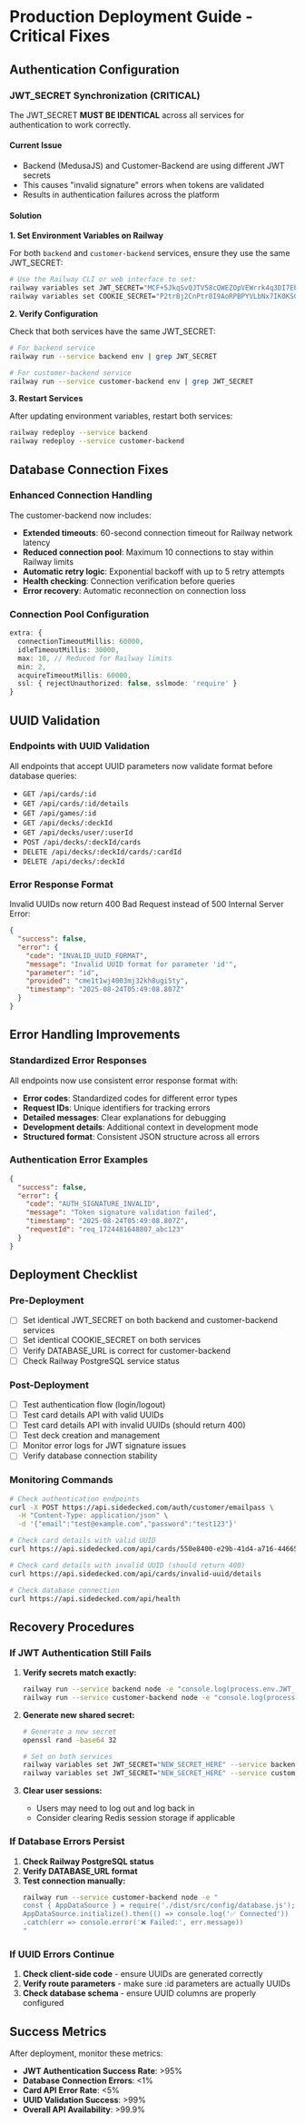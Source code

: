 # Production Deployment Guide - Critical Fixes

## Authentication Configuration

### JWT_SECRET Synchronization (CRITICAL)

The JWT_SECRET **MUST BE IDENTICAL** across all services for authentication to work correctly.

#### Current Issue
- Backend (MedusaJS) and Customer-Backend are using different JWT secrets
- This causes "invalid signature" errors when tokens are validated
- Results in authentication failures across the platform

#### Solution

**1. Set Environment Variables on Railway**

For both `backend` and `customer-backend` services, ensure they use the same JWT_SECRET:

```bash
# Use the Railway CLI or web interface to set:
railway variables set JWT_SECRET="MCF+5JkqSvQJTV58cQWEZOpVEWrrk4q3DI7EbxGf+Wk="
railway variables set COOKIE_SECRET="P2trBj2CnPtr0I9AoRPBPYVLbNx7IK0KSGE16tCr5mk="
```

**2. Verify Configuration**

Check that both services have the same JWT_SECRET:

```bash
# For backend service
railway run --service backend env | grep JWT_SECRET

# For customer-backend service  
railway run --service customer-backend env | grep JWT_SECRET
```

**3. Restart Services**

After updating environment variables, restart both services:

```bash
railway redeploy --service backend
railway redeploy --service customer-backend
```

## Database Connection Fixes

### Enhanced Connection Handling

The customer-backend now includes:

- **Extended timeouts**: 60-second connection timeout for Railway network latency
- **Reduced connection pool**: Maximum 10 connections to stay within Railway limits  
- **Automatic retry logic**: Exponential backoff with up to 5 retry attempts
- **Health checking**: Connection verification before queries
- **Error recovery**: Automatic reconnection on connection loss

### Connection Pool Configuration

```typescript
extra: {
  connectionTimeoutMillis: 60000,
  idleTimeoutMillis: 30000,
  max: 10, // Reduced for Railway limits
  min: 2,
  acquireTimeoutMillis: 60000,
  ssl: { rejectUnauthorized: false, sslmode: 'require' }
}
```

## UUID Validation

### Endpoints with UUID Validation

All endpoints that accept UUID parameters now validate format before database queries:

- `GET /api/cards/:id`
- `GET /api/cards/:id/details`  
- `GET /api/games/:id`
- `GET /api/decks/:deckId`
- `GET /api/decks/user/:userId`
- `POST /api/decks/:deckId/cards`
- `DELETE /api/decks/:deckId/cards/:cardId`
- `DELETE /api/decks/:deckId`

### Error Response Format

Invalid UUIDs now return 400 Bad Request instead of 500 Internal Server Error:

```json
{
  "success": false,
  "error": {
    "code": "INVALID_UUID_FORMAT",
    "message": "Invalid UUID format for parameter 'id'",
    "parameter": "id",
    "provided": "cme1t1wj4003mj32kh8ugi5ty",
    "timestamp": "2025-08-24T05:49:08.807Z"
  }
}
```

## Error Handling Improvements

### Standardized Error Responses

All endpoints now use consistent error response format with:

- **Error codes**: Standardized codes for different error types
- **Request IDs**: Unique identifiers for tracking errors
- **Detailed messages**: Clear explanations for debugging
- **Development details**: Additional context in development mode
- **Structured format**: Consistent JSON structure across all errors

### Authentication Error Examples

```json
{
  "success": false,
  "error": {
    "code": "AUTH_SIGNATURE_INVALID", 
    "message": "Token signature validation failed",
    "timestamp": "2025-08-24T05:49:08.807Z",
    "requestId": "req_1724481648807_abc123"
  }
}
```

## Deployment Checklist

### Pre-Deployment

- [ ] Set identical JWT_SECRET on both backend and customer-backend services
- [ ] Set identical COOKIE_SECRET on both services  
- [ ] Verify DATABASE_URL is correct for customer-backend
- [ ] Check Railway PostgreSQL service status

### Post-Deployment

- [ ] Test authentication flow (login/logout)
- [ ] Test card details API with valid UUIDs
- [ ] Test card details API with invalid UUIDs (should return 400)
- [ ] Test deck creation and management
- [ ] Monitor error logs for JWT signature issues
- [ ] Verify database connection stability

### Monitoring Commands

```bash
# Check authentication endpoints
curl -X POST https://api.sidedecked.com/auth/customer/emailpass \
  -H "Content-Type: application/json" \
  -d '{"email":"test@example.com","password":"test123"}'

# Check card details with valid UUID
curl https://api.sidedecked.com/api/cards/550e8400-e29b-41d4-a716-446655440000/details

# Check card details with invalid UUID (should return 400)
curl https://api.sidedecked.com/api/cards/invalid-uuid/details

# Check database connection
curl https://api.sidedecked.com/api/health
```

## Recovery Procedures

### If JWT Authentication Still Fails

1. **Verify secrets match exactly:**
   ```bash
   railway run --service backend node -e "console.log(process.env.JWT_SECRET)"
   railway run --service customer-backend node -e "console.log(process.env.JWT_SECRET)"
   ```

2. **Generate new shared secret:**
   ```bash
   # Generate a new secret
   openssl rand -base64 32
   
   # Set on both services
   railway variables set JWT_SECRET="NEW_SECRET_HERE" --service backend
   railway variables set JWT_SECRET="NEW_SECRET_HERE" --service customer-backend
   ```

3. **Clear user sessions:**
   - Users may need to log out and log back in
   - Consider clearing Redis session storage if applicable

### If Database Errors Persist

1. **Check Railway PostgreSQL status**
2. **Verify DATABASE_URL format**
3. **Test connection manually:**
   ```bash
   railway run --service customer-backend node -e "
   const { AppDataSource } = require('./dist/src/config/database.js');
   AppDataSource.initialize().then(() => console.log('✅ Connected'))
   .catch(err => console.error('❌ Failed:', err.message))
   "
   ```

### If UUID Errors Continue

1. **Check client-side code** - ensure UUIDs are generated correctly
2. **Verify route parameters** - make sure :id parameters are actually UUIDs
3. **Check database schema** - ensure UUID columns are properly configured

## Success Metrics

After deployment, monitor these metrics:

- **JWT Authentication Success Rate**: >95%
- **Database Connection Errors**: <1% 
- **Card API Error Rate**: <5%
- **UUID Validation Success**: >99%
- **Overall API Availability**: >99.9%